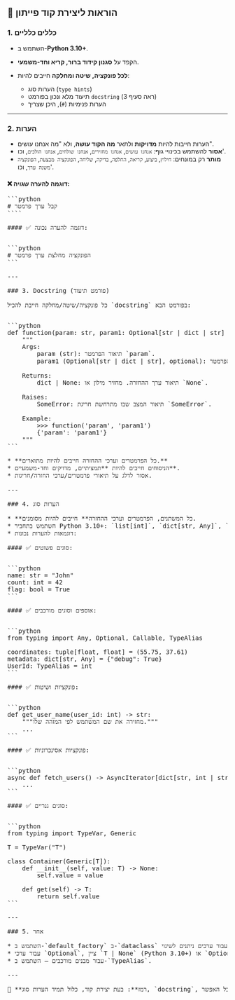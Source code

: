 ## 📘 הוראות ליצירת קוד פייתון

### 1. כללים כלליים

* השתמש ב-**Python 3.10+**.
* הקפד על **סגנון קידוד ברור, קריא וחד-משמעי**.
* **לכל פונקציה, שיטה ומחלקה** חייבים להיות:

  * הערות סוג (`type hints`)
  * תיעוד מלא ונכון בפורמט `docstring` (ראה סעיף 3)
  * הערות פנימיות (`#`), היכן שצריך

---

### 2. הערות

* הערות חייבות להיות **מדויקות** ולתאר **מה הקוד עושה**, ולא "מה אנחנו עושים".
* **אסור** להשתמש בכינויי גוף: `אנחנו עושים`, `אנחנו מחזירים`, `אנחנו שולחים`, `אנחנו הולכים`, וכו'.
* **מותר** רק במונחים: `חילוץ`, `ביצוע`, `קריאה`, `החלפה`, `בדיקה`, `שליחה`, `הפונקציה מבצעת`, `הפונקציה משנה ערך`, וכו'.

#### ❌ דוגמה להערה שגויה:

<pre>```python
# קבל ערך פרמטר
````

#### ✅ דוגמה להערה נכונה:

<pre>```python
# הפונקציה מחלצת ערך פרמטר
```

---

### 3. Docstring (פורמט תיעוד)

כל פונקציה/שיטה/מחלקה חייבת להכיל `docstring` בפורמט הבא:

<pre>```python
def function(param: str, param1: Optional[str | dict | str] = None) -> dict | None:
    """
    Args:
        param (str): תיאור הפרמטר `param`.
        param1 (Optional[str | dict | str], optional): תיאור הפרמטר `param1`. ברירת מחדל `None`.

    Returns:
        dict | None: תיאור ערך ההחזרה. מחזיר מילון או `None`.

    Raises:
        SomeError: תיאור המצב שבו מתרחשת חריגת `SomeError`.

    Example:
        >>> function('param', 'param1')
        {'param': 'param1'}
    """
```

* **כל הפרמטרים וערכי ההחזרה חייבים להיות מתוארים.**
* הניסוחים חייבים להיות **תמציתיים, מדויקים וחד-משמעיים**.
* אסור לדלג על תיאורי פרמטרים/ערכי החזרה/חריגות.

---

### 4. הערות סוג

* **כל המשתנים, הפרמטרים וערכי ההחזרה** חייבים להיות מסומנים.
* השתמש בתחביר Python 3.10+: `list[int]`, `dict[str, Any]`, `str | None`, וכו'.
* דוגמאות להערות נכונות:

#### ✅ סוגים פשוטים:

<pre>```python
name: str = "John"
count: int = 42
flag: bool = True
```

#### ✅ אוספים וסוגים מורכבים:

<pre>```python
from typing import Any, Optional, Callable, TypeAlias

coordinates: tuple[float, float] = (55.75, 37.61)
metadata: dict[str, Any] = {"debug": True}
UserId: TypeAlias = int
```

#### ✅ פונקציות ושיטות:

<pre>```python
def get_user_name(user_id: int) -> str:
    """מחזירה את שם המשתמש לפי המזהה שלו."""
    ...
```

#### ✅ פונקציות אסינכרוניות:

<pre>```python
async def fetch_users() -> AsyncIterator[dict[str, int | str]]:
    ...
```

#### ✅ סוגים גנריים:

<pre>```python
from typing import TypeVar, Generic

T = TypeVar("T")

class Container(Generic[T]):
    def __init__(self, value: T) -> None:
        self.value = value

    def get(self) -> T:
        return self.value
```

---

### 5. אחר

* השתמש ב-`default_factory` ב-`dataclass` עבור ערכים ניתנים לשינוי (`list`, `dict`).
* עבור ערכי `Optional`, ציין `T | None` (Python 3.10+) או `Optional[T]`.
* עבור מבנים מורכבים — השתמש ב-`TypeAlias`.

---

📌 **רמז**: בעת יצירת קוד, כלול תמיד הערות סוג, `docstring`, והימנע מניסוחים סובייקטיביים בהערות. המטרה היא מבנה קוד מדויק, ניתן לשחזור ומפורמל ככל האפשר.
